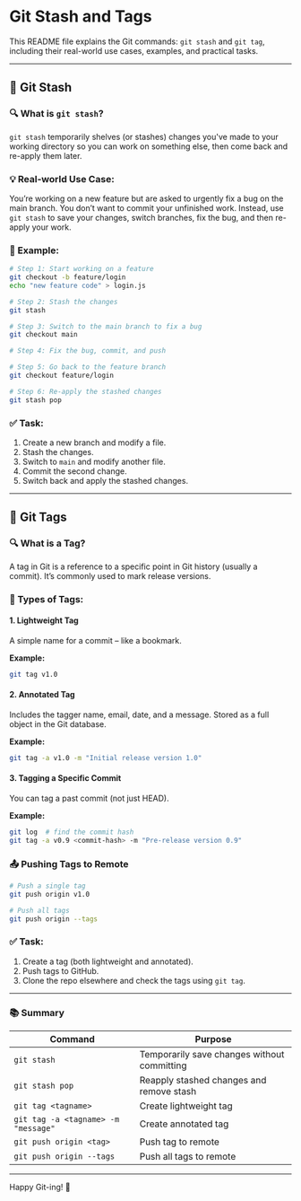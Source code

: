 # Git Stash and Tags

This README file explains the Git commands: `git stash` and `git tag`, including their real-world use cases, examples, and practical tasks.

---

## 📌 Git Stash

### 🔍 What is `git stash`?
`git stash` temporarily shelves (or stashes) changes you've made to your working directory so you can work on something else, then come back and re-apply them later.

### 💡 Real-world Use Case:
You’re working on a new feature but are asked to urgently fix a bug on the main branch. You don’t want to commit your unfinished work. Instead, use `git stash` to save your changes, switch branches, fix the bug, and then re-apply your work.

### 🧪 Example:
```bash
# Step 1: Start working on a feature
git checkout -b feature/login
echo "new feature code" > login.js

# Step 2: Stash the changes
git stash

# Step 3: Switch to the main branch to fix a bug
git checkout main

# Step 4: Fix the bug, commit, and push

# Step 5: Go back to the feature branch
git checkout feature/login

# Step 6: Re-apply the stashed changes
git stash pop
```

### ✅ Task:
1. Create a new branch and modify a file.
2. Stash the changes.
3. Switch to `main` and modify another file.
4. Commit the second change.
5. Switch back and apply the stashed changes.

---

## 🔖 Git Tags

### 🔍 What is a Tag?
A tag in Git is a reference to a specific point in Git history (usually a commit). It’s commonly used to mark release versions.

### 📂 Types of Tags:

#### 1. **Lightweight Tag**
A simple name for a commit – like a bookmark.

**Example:**
```bash
git tag v1.0
```

#### 2. **Annotated Tag**
Includes the tagger name, email, date, and a message. Stored as a full object in the Git database.

**Example:**
```bash
git tag -a v1.0 -m "Initial release version 1.0"
```

#### 3. **Tagging a Specific Commit**
You can tag a past commit (not just HEAD).

**Example:**
```bash
git log  # find the commit hash
git tag -a v0.9 <commit-hash> -m "Pre-release version 0.9"
```

### 📤 Pushing Tags to Remote
```bash
# Push a single tag
git push origin v1.0

# Push all tags
git push origin --tags
```

### ✅ Task:
1. Create a tag (both lightweight and annotated).
2. Push tags to GitHub.
3. Clone the repo elsewhere and check the tags using `git tag`.

---

### 📚 Summary

| Command | Purpose |
|--------|---------|
| `git stash` | Temporarily save changes without committing |
| `git stash pop` | Reapply stashed changes and remove stash |
| `git tag <tagname>` | Create lightweight tag |
| `git tag -a <tagname> -m "message"` | Create annotated tag |
| `git push origin <tag>` | Push tag to remote |
| `git push origin --tags` | Push all tags to remote |

---

Happy Git-ing! 🚀